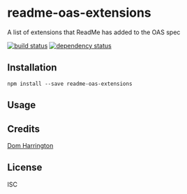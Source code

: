# readme-oas-extensions

A list of extensions that ReadMe has added to the OAS spec

[![build status](https://secure.travis-ci.org/readme/readme-oas-extensions.svg)](http://travis-ci.org/readme/readme-oas-extensions)
[![dependency status](https://david-dm.org/readme/readme-oas-extensions.svg)](https://david-dm.org/readme/readme-oas-extensions)

## Installation

```
npm install --save readme-oas-extensions
```

## Usage

## Credits
[Dom Harrington](https://github.com/readme/)

## License

ISC
